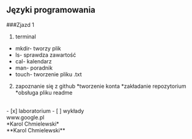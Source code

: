 ## Języki programowania

###Zjazd 1

1. terminal
 * mkdir- tworzy plik
 * ls- sprawdza zawartość
 * cal- kalendarz
 * man- poradnik
 * touch- tworzenie pliku .txt
2. zapoznanie się z github
 *tworzenie konta
 *zakładanie repozytorium
 *obsługa pliku readme
 </br>
- [x] laboratorium
- [ ] wykłady
</br>
www.google.pl
</br>
*Karol Chmielewski*</br>
**Karol Chmielewski**
